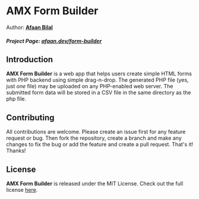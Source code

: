 AMX Form Builder
==============

Author: **[Afaan Bilal](https://afaan.dev)**  

##### Project Page: [afaan.dev/form-builder](https://afaan.dev/form-builder)

## Introduction
**AMX Form Builder** is a web app that helps users create simple HTML forms with 
PHP backend using simple drag-n-drop. The generated PHP file (yes, just *one* file) 
may be uploaded on any PHP-enabled web server. The submitted form data will be stored 
in a CSV file in the same directory as the php file.

## Contributing
All contributions are welcome. Please create an issue first for any feature request
or bug. Then fork the repository, create a branch and make any changes to fix the bug 
or add the feature and create a pull request. That's it!
Thanks!

## License
**AMX Form Builder** is released under the MIT License.
Check out the full license [here](LICENSE).
